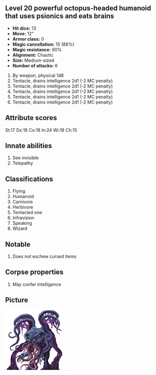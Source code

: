## Level 20 powerful octopus-headed humanoid that uses psionics and eats brains

- **Hit dice:** 13
- **Move:** 12"
- **Armor class:** 0
- **Magic cancellation:** 15 (88%)
- **Magic resistance:** 90%
- **Alignment:** Chaotic
- **Size:** Medium-sized
- **Number of attacks:** 6
1. By weapon, physical 1d8
2. Tentacle, drains intelligence 2d1 (-2 MC penalty)
3. Tentacle, drains intelligence 2d1 (-2 MC penalty)
4. Tentacle, drains intelligence 2d1 (-2 MC penalty)
5. Tentacle, drains intelligence 2d1 (-2 MC penalty)
6. Tentacle, drains intelligence 2d1 (-2 MC penalty)

## Attribute scores

St:17 Dx:18 Co:18 In:24 Wi:18 Ch:15

## Innate abilities

1. See invisible
2. Telepathy

## Classifications

1. Flying
2. Humanoid
3. Carnivore
4. Herbivore
5. Tentacled one
6. Infravision
7. Speaking
8. Wizard

## Notable

1. Does not eschew cursed items

## Corpse properties

1. May confer intelligence

## Picture

![Elder tentacled one](https://github.com/hyvanmielenpelit/GnollHackTileSet/blob/main/Monsters/elder_tentacled_one/elder_tentacled_one.png)
